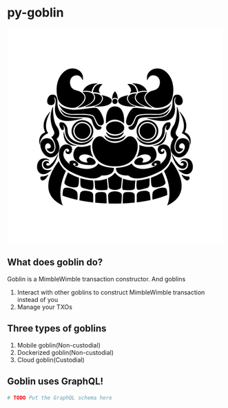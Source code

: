 # py-goblin

![py-goblin](res/korean-goblin.png)

## What does goblin do?

Goblin is a MimbleWimble transaction constructor. And goblins

1. Interact with other goblins to construct MimbleWimble transaction instead of you
2. Manage your TXOs

## Three types of goblins

1. Mobile goblin(Non-custodial)
2. Dockerized goblin(Non-custodial)
3. Cloud goblin(Custodial)

## Goblin uses GraphQL!

```graphql
# TODO Put the GraphQL schema here
```

